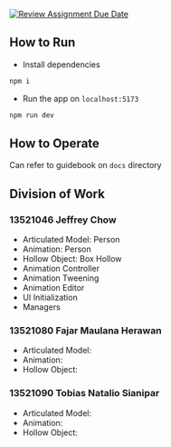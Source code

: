 [![Review Assignment Due Date](https://classroom.github.com/assets/deadline-readme-button-24ddc0f5d75046c5622901739e7c5dd533143b0c8e959d652212380cedb1ea36.svg)](https://classroom.github.com/a/IYxRLrPq)

## How to Run

- Install dependencies

```bash
npm i
```

- Run the app on `localhost:5173`

```bash
npm run dev
```

## How to Operate

Can refer to guidebook on `docs` directory

## Division of Work

### 13521046 Jeffrey Chow

- Articulated Model: Person
- Animation: Person
- Hollow Object: Box Hollow
- Animation Controller
- Animation Tweening
- Animation Editor
- UI Initialization
- Managers

### 13521080 Fajar Maulana Herawan

- Articulated Model:
- Animation:
- Hollow Object:

### 13521090 Tobias Natalio Sianipar

- Articulated Model:
- Animation:
- Hollow Object:
